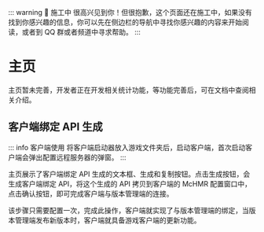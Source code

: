 ::: warning 🚧 施工中
很高兴见到你！但很抱歉，这个页面还在施工中，如果没有找到你感兴趣的信息，你可以先在侧边栏的导航中寻找你感兴趣的内容来开始阅读，或者到 QQ 群或者频道中寻求帮助。
:::

# 主页

主页暂未完善，开发者正在开发相关统计功能，等功能完善后，可在文档中查阅相关介绍。

## 客户端绑定 API 生成

::: info 客户端使用
将客户端启动器放入游戏文件夹后，启动客户端，首次启动客户端会弹出配置远程服务器的弹窗。
:::

主页展示了客户端绑定 API 生成的文本框、生成和复制按钮。点击生成按钮，会生成客户端绑定 API，将这个生成的 API 拷贝到客户端的 McHMR 配置窗口中，点击确认按钮，即可完成客户端与版本管理端的连接。

该步骤只需要配置一次，完成此操作，客户端就实现了与版本管理端的绑定，当版本管理端发布新版本时，客户端就具备游戏客户端的更新功能。
